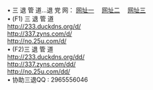 &#8226; 三 退 管 道...退 党 网：
<a href="http://233.duckdns.org/read/go/8/" target="_blank">网址一</a>
　<a href="http://337.zyns.com/read/go/8/" target="_blank">网址二</a>
　<a href="http://no.25u.com/read/go/8/" target="_blank">网址三</a>
　<br />
&#8226; (F1) 三 退 管 道<br />
  <a href="http://233.duckdns.org/d/" target="_blank">http://233.duckdns.org/d/</a><br />
  <a href="http://337.zyns.com/d/" target="_blank">http://337.zyns.com/d/</a><br />
  <a href="http://no.25u.com/d/" target="_blank">http://no.25u.com/d/</a><br />
&#8226; (F2)三 退 管 道<br />
  <a href="http://233.duckdns.org/dd/" target="_blank">http://233.duckdns.org/dd/</a><br />
  <a href="http://337.zyns.com/dd/" target="_blank">http://337.zyns.com/dd/</a><br />
<a href="http://no.25u.com/dd/" target="_blank">http://no.25u.com/dd/</a><br />
&#8226; 协助三退QQ :
2965556046<br />
